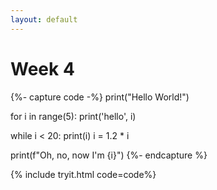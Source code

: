 ```yaml
---
layout: default
---
```


# Week 4


{%- capture code -%}
print("Hello World!") 

for i in range(5):
    print('hello', i)

while i < 20:
    print(i)
    i = 1.2 * i 

print(f"Oh, no, now I'm {i}")
{%- endcapture %}


{% include tryit.html code=code%}